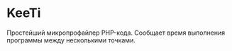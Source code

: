 # KeeTi
Простейший микропрофайлер PHP-кода. Сообщает время выполнения программы между несколькими точками.
